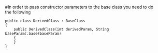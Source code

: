 #In order to pass constructor parameters to the base class you need to do the following

```
public class DerivedClass : BaseClass
{
    public DerivedClass(int derivedParam, String baseParam):base(baseParam)
    {
    }
}
```
